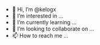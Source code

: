 - 👋 Hi, I’m @kelogx
- 👀 I’m interested in ...
- 🌱 I’m currently learning ...
- 💞️ I’m looking to collaborate on ...
- 📫 How to reach me ...

<!---
kelogx/kelogx is a ✨ special ✨ repository because its `README.md` (this file) appears on your GitHub profile.
You can click the Preview link to take a look at your changes.
--->
